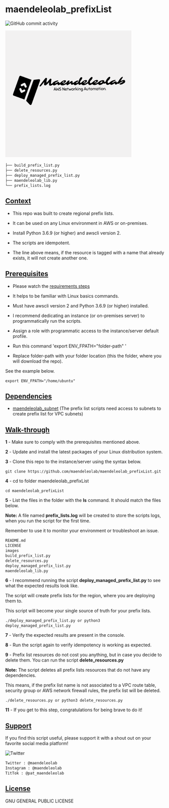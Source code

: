 # maendeleolab_prefixList
![GitHub commit activity](https://img.shields.io/github/last-commit/maendeleolab/maendeleolab_prefixList)

<img src="/images/banner.png" width=400>

```
├── build_prefix_list.py
├── delete_resources.py
├── deploy_managed_prefix_list.py
├── maendeleolab_lib.py
└── prefix_lists.log
```

## [Context](#Context)

- This repo was built to create regional prefix lists. 

- It can be used on any Linux environment in AWS or on-premises. 

- Install Python 3.6.9 (or higher) and awscli version 2.

- The scripts are idempotent.

- The line above means, if the resource is tagged with a name that already exists, it will not create another one.

## [Prerequisites](#Prerequisites)

- Please watch the [requirements steps](https://www.youtube.com/watch?v=gMM-d1uZ0Ks&t=12s)

- It helps to be familiar with Linux basics commands.

- Must have awscli version 2 and Python 3.6.9 (or higher) installed.

- I recommend dedicating an instance (or on-premises server) to programmatically run the scripts.  

- Assign a role with programmatic access to the instance/server default profile.

- Run this command 'export ENV_FPATH="folder-path" ' 

- Replace folder-path with your folder location (this the folder, where you will download the repo). 

See the example below.

```
export ENV_FPATH="/home/ubuntu"
```

## [Dependencies](#Dependencies)

- [maendeleolab_subnet](https://github.com/maendeleolab/maendeleolab_subnet) (The prefix list scripts need access to subnets to create prefix list for VPC subnets)

## [Walk-through](#Walk-through)

**1**  - Make sure to comply with the prerequisites mentioned above.

**2**  - Update and install the latest packages of your Linux distribution system.

**3**  - Clone this repo to the instance/server using the syntax below.

```
git clone https://github.com/maendeleolab/maendeleolab_prefixList.git
```

**4**  - cd to folder maendeleolab_prefixList

```
cd maendeleolab_prefixList
```

**5**  - List the files in the folder with the **ls** command. It should match the files below.

**Note:** A file named **prefix_lists.log** will be created to store the scripts logs, when you run the script for the first time.

Remember to use it to monitor your environment or troubleshoot an issue.

```
README.md
LICENSE
images
build_prefix_list.py
delete_resources.py
deploy_managed_prefix_list.py
maendeleolab_lib.py
```

**6**  - I recommend running the script **deploy_managed_prefix_list.py** to see what the expected results look like.

The script will create prefix lists for the region, where you are deploying them to.

This script will become your single source of truth for your prefix lists. 

```
./deploy_managed_prefix_list.py or python3 deploy_managed_prefix_list.py
```

**7**  - Verify the expected results are present in the console. 

**8**  - Run the script again to verify idempotency is working as expected. 

**9**  - Prefix list resources do not cost you anything, but in case you decide to delete them. You can run the script **delete_resources.py**
	
**Note:** The script deletes all prefix lists resources that do not have any dependencies. 
	
This means, if the prefix list name is not associated to a VPC route table, security group or AWS network firewall rules, the prefix list will be deleted. 

```
./delete_resources.py or python3 delete_resources.py
```

**11** - If you get to this step, congratulations for being brave to do it! 

## [Support](#Support)
If you find this script useful, please support it with a shout out on your favorite social media platform!

![Twitter](https://img.shields.io/twitter/follow/maendeleolab?style=social)
```
Twitter : @maendeleolab
Instagram : @maendeleolab
TitTok : @pat_maendeleolab
```
## [License](#License)
GNU GENERAL PUBLIC LICENSE

	
